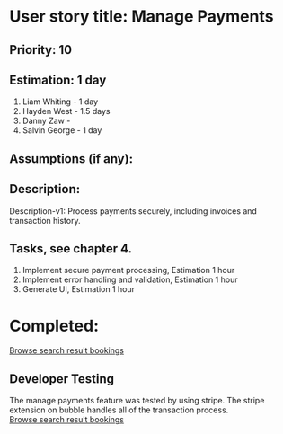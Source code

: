 # User story title: Manage Payments

## Priority: 10

## Estimation: 1 day

1. Liam Whiting - 1 day
2. Hayden West - 1.5 days
3. Danny Zaw - 
4. Salvin George - 1 day

## Assumptions (if any):

## Description:

Description-v1: Process payments securely, including invoices and transaction history.

## Tasks, see chapter 4.

1. Implement secure payment processing, Estimation 1 hour
2. Implement error handling and validation, Estimation 1 hour
3. Generate UI, Estimation 1 hour

# Completed:
[Browse search result bookings](../Images/02_Implemented/03_Manage_Payments/01_payment.png)

## Developer Testing
The manage payments feature was tested by using stripe. The stripe extension on bubble
handles all of the transaction process.  
[Browse search result bookings](../Images/02_Implemented/03_Manage_Payments/01_payment.png)

